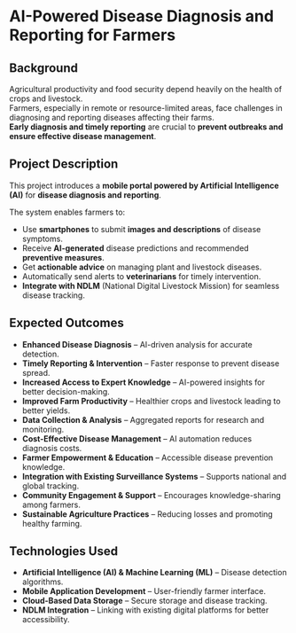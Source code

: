 # AI-Powered Disease Diagnosis and Reporting for Farmers

## Background
Agricultural productivity and food security depend heavily on the health of crops and livestock.  
Farmers, especially in remote or resource-limited areas, face challenges in diagnosing and reporting diseases affecting their farms.  
**Early diagnosis and timely reporting** are crucial to **prevent outbreaks and ensure effective disease management**.  

## Project Description
This project introduces a **mobile portal powered by Artificial Intelligence (AI)** for **disease diagnosis and reporting**.  

The system enables farmers to:  
- Use **smartphones** to submit **images and descriptions** of disease symptoms.  
- Receive **AI-generated** disease predictions and recommended **preventive measures**.  
- Get **actionable advice** on managing plant and livestock diseases.  
- Automatically send alerts to **veterinarians** for timely intervention.  
- **Integrate with NDLM** (National Digital Livestock Mission) for seamless disease tracking.  

##  Expected Outcomes
- **Enhanced Disease Diagnosis** – AI-driven analysis for accurate detection.  
- **Timely Reporting & Intervention** – Faster response to prevent disease spread.  
- **Increased Access to Expert Knowledge** – AI-powered insights for better decision-making.  
- **Improved Farm Productivity** – Healthier crops and livestock leading to better yields.  
- **Data Collection & Analysis** – Aggregated reports for research and monitoring.  
- **Cost-Effective Disease Management** – AI automation reduces diagnosis costs.  
- **Farmer Empowerment & Education** – Accessible disease prevention knowledge.  
- **Integration with Existing Surveillance Systems** – Supports national and global tracking.  
- **Community Engagement & Support** – Encourages knowledge-sharing among farmers.  
- **Sustainable Agriculture Practices** – Reducing losses and promoting healthy farming.  

## Technologies Used
- **Artificial Intelligence (AI) & Machine Learning (ML)** – Disease detection algorithms.  
- **Mobile Application Development** – User-friendly farmer interface.  
- **Cloud-Based Data Storage** – Secure storage and disease tracking.  
- **NDLM Integration** – Linking with existing digital platforms for better accessibility.  

